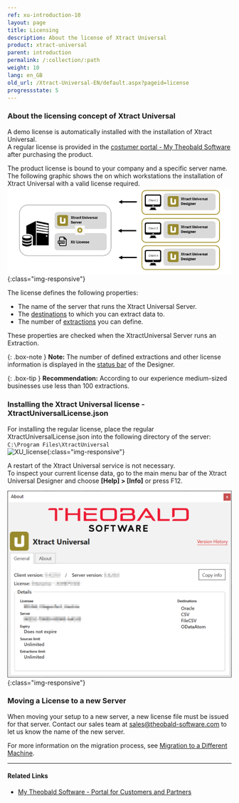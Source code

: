 ```yaml
---
ref: xu-introduction-10
layout: page
title: Licensing
description: About the license of Xtract Universal
product: xtract-universal
parent: introduction
permalink: /:collection/:path
weight: 10
lang: en_GB
old_url: /Xtract-Universal-EN/default.aspx?pageid=license
progressstate: 5
---
```

<!--- ### About the licensing concept of Xtract Universal
Xtract Universal is licensed per target environment, source system and Windows server. <br>
The following graphic shows on which workstations the installation of Xtract Universal with a valid license is required.   

![client-server-archi](/img/content/xu/client_server_architektur_xu.png){:class="img-responsive"}

A demo license is automatically installed with the installation of Xtract Universal.<br>
A regular license is provided in the [costumer portal - My Theobald Software](https://my.theobald-software.com/) after purchasing the product. 
The product license is bound to your company and a specific server name.<br>
If you run Xtract Universal Designer and Xtract Universal Server on different machines, it is only necessary to replace the license on the server.
 -->

### About the licensing concept of Xtract Universal

A demo license is automatically installed with the installation of Xtract Universal.<br>
A regular license is provided in the [costumer portal - My Theobald Software](https://my.theobald-software.com/) after purchasing the product. 

The product license is bound to your company and a specific server name.
The following graphic shows the on which workstations the installation of Xtract Universal with a valid license required.<br>
![client-server-archi](/img/content/xu/client_server_architektur_xu.png){:class="img-responsive"}

The license defines the following properties:
- The name of the server that runs the Xtract Universal Server.
- The [destinations](../destinations) to which you can extract data to.
- The number of [extractions](../getting-started/define-a-table-extraction) you can define.

These properties are checked when the XtractUniversal Server runs an Extraction.

{: .box-note }
**Note:** The number of defined extractions and other license information is displayed in the [status bar](../getting-started/designer-overview#status-bar) of the Designer.<br>

{: .box-tip }
**Recommendation:** According to our experience medium-sized businesses use less than 100 extractions.


### Installing the Xtract Universal license - XtractUniversalLicense.json
For installing the regular license, place the regular XtractUniversalLicense.json into the following directory of the server: <br>
`C:\Program Files\XtractUniversal`
 <br>
 ![XU_license](/img/content/xu/xu_json_license.png ){:class="img-responsive"}
 
A restart of the Xtract Universal service is not necessary.<br>
To inspect your current license data, go to the main menu bar of the Xtract Universal Designer and choose **[Help] > [Info]** or press F12.

![Demo_License](/img/content/xu/xu_demo_license.png){:class="img-responsive"}


### Moving a License to a new Server
When moving your setup to a new server, a new license file must be issued for that server.
Contact our sales team at [sales@theobald-software.com](mailto:sales@theobald-software.com) to let us know the name of the new server.

For more information on the migration process, see [Migration to a Different Machine](./backup-and-migration#migration-to-a-different-machine).


****
#### Related Links
- [My Theobald Software - Portal for Customers and Partners](https://my.theobald-software.com/)